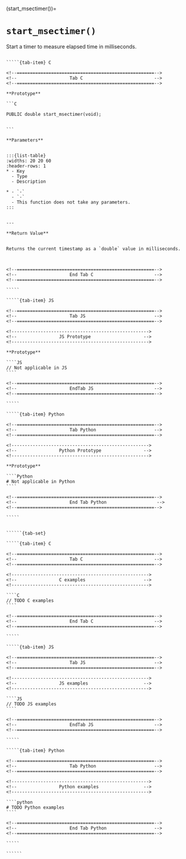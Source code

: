 

<!-- ============================================================== -->
(start_msectimer())=
# `start_msectimer()`
<!-- ============================================================== -->


Start a timer to measure elapsed time in milliseconds.
        

<!------------------------------------------------------------>
<!--                    Prototypes                          -->
<!------------------------------------------------------------>

``````{tab-set}

`````{tab-item} C

<!--====================================================-->
<!--                    Tab C                           -->
<!--====================================================-->

**Prototype**

```C

PUBLIC double start_msectimer(void);
        

```

**Parameters**


:::{list-table}
:widths: 20 20 60
:header-rows: 1
* - Key
  - Type
  - Description

* - `-`
  - `-`
  - This function does not take any parameters.
:::
        

---

**Return Value**


Returns the current timestamp as a `double` value in milliseconds.
        


<!--====================================================-->
<!--                    End Tab C                       -->
<!--====================================================-->

`````

`````{tab-item} JS

<!--====================================================-->
<!--                    Tab JS                          -->
<!--====================================================-->

<!---------------------------------------------------->
<!--                JS Prototype                    -->
<!---------------------------------------------------->

**Prototype**

````JS
// Not applicable in JS
````

<!--====================================================-->
<!--                    EndTab JS                       -->
<!--====================================================-->

`````

`````{tab-item} Python

<!--====================================================-->
<!--                    Tab Python                      -->
<!--====================================================-->

<!---------------------------------------------------->
<!--                Python Prototype                -->
<!---------------------------------------------------->

**Prototype**

````Python
# Not applicable in Python
````

<!--====================================================-->
<!--                    End Tab Python                   -->
<!--====================================================-->

`````

``````

<!------------------------------------------------------------>
<!--                    Examples                            -->
<!------------------------------------------------------------>

```````{dropdown} Examples

``````{tab-set}

`````{tab-item} C

<!--====================================================-->
<!--                    Tab C                           -->
<!--====================================================-->

<!---------------------------------------------------->
<!--                C examples                      -->
<!---------------------------------------------------->

````C
// TODO C examples
````

<!--====================================================-->
<!--                    End Tab C                       -->
<!--====================================================-->

`````

`````{tab-item} JS

<!--====================================================-->
<!--                    Tab JS                          -->
<!--====================================================-->

<!---------------------------------------------------->
<!--                JS examples                     -->
<!---------------------------------------------------->

````JS
// TODO JS examples
````

<!--====================================================-->
<!--                    EndTab JS                       -->
<!--====================================================-->

`````

`````{tab-item} Python

<!--====================================================-->
<!--                    Tab Python                      -->
<!--====================================================-->

<!---------------------------------------------------->
<!--                Python examples                 -->
<!---------------------------------------------------->

````python
# TODO Python examples
````

<!--====================================================-->
<!--                    End Tab Python                  -->
<!--====================================================-->

`````

``````

```````
